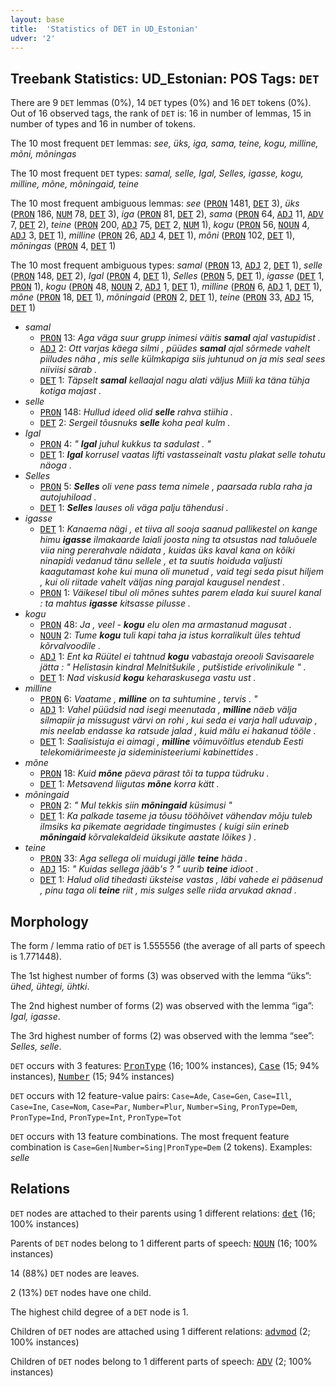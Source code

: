 ```yaml
---
layout: base
title:  'Statistics of DET in UD_Estonian'
udver: '2'
---
```


## Treebank Statistics: UD_Estonian: POS Tags: `DET`

There are 9 `DET` lemmas (0%), 14 `DET` types (0%) and 16 `DET` tokens (0%).
Out of 16 observed tags, the rank of `DET` is: 16 in number of lemmas, 15 in number of types and 16 in number of tokens.

The 10 most frequent `DET` lemmas: <em>see, üks, iga, sama, teine, kogu, milline, mõni, mõningas</em>

The 10 most frequent `DET` types:  <em>samal, selle, Igal, Selles, igasse, kogu, milline, mõne, mõningaid, teine</em>

The 10 most frequent ambiguous lemmas: <em>see</em> (<tt><a href="et-pos-PRON.html">PRON</a></tt> 1481, <tt><a href="et-pos-DET.html">DET</a></tt> 3), <em>üks</em> (<tt><a href="et-pos-PRON.html">PRON</a></tt> 186, <tt><a href="et-pos-NUM.html">NUM</a></tt> 78, <tt><a href="et-pos-DET.html">DET</a></tt> 3), <em>iga</em> (<tt><a href="et-pos-PRON.html">PRON</a></tt> 81, <tt><a href="et-pos-DET.html">DET</a></tt> 2), <em>sama</em> (<tt><a href="et-pos-PRON.html">PRON</a></tt> 64, <tt><a href="et-pos-ADJ.html">ADJ</a></tt> 11, <tt><a href="et-pos-ADV.html">ADV</a></tt> 7, <tt><a href="et-pos-DET.html">DET</a></tt> 2), <em>teine</em> (<tt><a href="et-pos-PRON.html">PRON</a></tt> 200, <tt><a href="et-pos-ADJ.html">ADJ</a></tt> 75, <tt><a href="et-pos-DET.html">DET</a></tt> 2, <tt><a href="et-pos-NUM.html">NUM</a></tt> 1), <em>kogu</em> (<tt><a href="et-pos-PRON.html">PRON</a></tt> 56, <tt><a href="et-pos-NOUN.html">NOUN</a></tt> 4, <tt><a href="et-pos-ADJ.html">ADJ</a></tt> 3, <tt><a href="et-pos-DET.html">DET</a></tt> 1), <em>milline</em> (<tt><a href="et-pos-PRON.html">PRON</a></tt> 26, <tt><a href="et-pos-ADJ.html">ADJ</a></tt> 4, <tt><a href="et-pos-DET.html">DET</a></tt> 1), <em>mõni</em> (<tt><a href="et-pos-PRON.html">PRON</a></tt> 102, <tt><a href="et-pos-DET.html">DET</a></tt> 1), <em>mõningas</em> (<tt><a href="et-pos-PRON.html">PRON</a></tt> 4, <tt><a href="et-pos-DET.html">DET</a></tt> 1)

The 10 most frequent ambiguous types:  <em>samal</em> (<tt><a href="et-pos-PRON.html">PRON</a></tt> 13, <tt><a href="et-pos-ADJ.html">ADJ</a></tt> 2, <tt><a href="et-pos-DET.html">DET</a></tt> 1), <em>selle</em> (<tt><a href="et-pos-PRON.html">PRON</a></tt> 148, <tt><a href="et-pos-DET.html">DET</a></tt> 2), <em>Igal</em> (<tt><a href="et-pos-PRON.html">PRON</a></tt> 4, <tt><a href="et-pos-DET.html">DET</a></tt> 1), <em>Selles</em> (<tt><a href="et-pos-PRON.html">PRON</a></tt> 5, <tt><a href="et-pos-DET.html">DET</a></tt> 1), <em>igasse</em> (<tt><a href="et-pos-DET.html">DET</a></tt> 1, <tt><a href="et-pos-PRON.html">PRON</a></tt> 1), <em>kogu</em> (<tt><a href="et-pos-PRON.html">PRON</a></tt> 48, <tt><a href="et-pos-NOUN.html">NOUN</a></tt> 2, <tt><a href="et-pos-ADJ.html">ADJ</a></tt> 1, <tt><a href="et-pos-DET.html">DET</a></tt> 1), <em>milline</em> (<tt><a href="et-pos-PRON.html">PRON</a></tt> 6, <tt><a href="et-pos-ADJ.html">ADJ</a></tt> 1, <tt><a href="et-pos-DET.html">DET</a></tt> 1), <em>mõne</em> (<tt><a href="et-pos-PRON.html">PRON</a></tt> 18, <tt><a href="et-pos-DET.html">DET</a></tt> 1), <em>mõningaid</em> (<tt><a href="et-pos-PRON.html">PRON</a></tt> 2, <tt><a href="et-pos-DET.html">DET</a></tt> 1), <em>teine</em> (<tt><a href="et-pos-PRON.html">PRON</a></tt> 33, <tt><a href="et-pos-ADJ.html">ADJ</a></tt> 15, <tt><a href="et-pos-DET.html">DET</a></tt> 1)


* <em>samal</em>
  * <tt><a href="et-pos-PRON.html">PRON</a></tt> 13: <em>Aga väga suur grupp inimesi väitis <b>samal</b> ajal vastupidist .</em>
  * <tt><a href="et-pos-ADJ.html">ADJ</a></tt> 2: <em>Ott varjas käega silmi , püüdes <b>samal</b> ajal sõrmede vahelt piiludes näha , mis selle külmkapiga siis juhtunud on ja mis seal sees niiviisi särab .</em>
  * <tt><a href="et-pos-DET.html">DET</a></tt> 1: <em>Täpselt <b>samal</b> kellaajal nagu alati väljus Miili ka täna tühja kotiga majast .</em>
* <em>selle</em>
  * <tt><a href="et-pos-PRON.html">PRON</a></tt> 148: <em>Hullud ideed olid <b>selle</b> rahva stiihia .</em>
  * <tt><a href="et-pos-DET.html">DET</a></tt> 2: <em>Sergeil tõusnuks <b>selle</b> koha peal kulm .</em>
* <em>Igal</em>
  * <tt><a href="et-pos-PRON.html">PRON</a></tt> 4: <em>" <b>Igal</b> juhul kukkus ta sadulast . "</em>
  * <tt><a href="et-pos-DET.html">DET</a></tt> 1: <em><b>Igal</b> korrusel vaatas lifti vastasseinalt vastu plakat selle tohutu näoga .</em>
* <em>Selles</em>
  * <tt><a href="et-pos-PRON.html">PRON</a></tt> 5: <em><b>Selles</b> oli vene pass tema nimele , paarsada rubla raha ja autojuhiload .</em>
  * <tt><a href="et-pos-DET.html">DET</a></tt> 1: <em><b>Selles</b> lauses oli väga palju tähendusi .</em>
* <em>igasse</em>
  * <tt><a href="et-pos-DET.html">DET</a></tt> 1: <em>Kanaema nägi , et tiiva all sooja saanud pallikestel on kange himu <b>igasse</b> ilmakaarde laiali joosta ning ta otsustas nad taluõuele viia ning pererahvale näidata , kuidas üks kaval kana on kõiki ninapidi vedanud tänu sellele , et ta suutis hoiduda valjusti kaagutamast kohe kui muna oli munetud , vaid tegi seda pisut hiljem , kui oli riitade vahelt väljas ning parajal kaugusel nendest .</em>
  * <tt><a href="et-pos-PRON.html">PRON</a></tt> 1: <em>Väikesel tibul oli mõnes suhtes parem elada kui suurel kanal : ta mahtus <b>igasse</b> kitsasse pilusse .</em>
* <em>kogu</em>
  * <tt><a href="et-pos-PRON.html">PRON</a></tt> 48: <em>Ja , veel - <b>kogu</b> elu olen ma armastanud magusat .</em>
  * <tt><a href="et-pos-NOUN.html">NOUN</a></tt> 2: <em>Tume <b>kogu</b> tuli kapi taha ja istus korralikult üles tehtud kõrvalvoodile .</em>
  * <tt><a href="et-pos-ADJ.html">ADJ</a></tt> 1: <em>Ent ka Rüütel ei tahtnud <b>kogu</b> vabastaja oreooli Savisaarele jätta : " Helistasin kindral Melnitšukile , putšistide erivolinikule " .</em>
  * <tt><a href="et-pos-DET.html">DET</a></tt> 1: <em>Nad viskusid <b>kogu</b> keharaskusega vastu ust .</em>
* <em>milline</em>
  * <tt><a href="et-pos-PRON.html">PRON</a></tt> 6: <em>Vaatame , <b>milline</b> on ta suhtumine , tervis . "</em>
  * <tt><a href="et-pos-ADJ.html">ADJ</a></tt> 1: <em>Vahel püüdsid nad isegi meenutada , <b>milline</b> näeb välja silmapiir ja missugust värvi on rohi , kui seda ei varja hall uduvaip , mis neelab endasse ka ratsude jalad , kuid mälu ei hakanud tööle .</em>
  * <tt><a href="et-pos-DET.html">DET</a></tt> 1: <em>Saalisistuja ei aimagi , <b>milline</b> võimuvõitlus etendub Eesti telekomiärimeeste ja sideministeeriumi kabinettides .</em>
* <em>mõne</em>
  * <tt><a href="et-pos-PRON.html">PRON</a></tt> 18: <em>Kuid <b>mõne</b> päeva pärast tõi ta tuppa tüdruku .</em>
  * <tt><a href="et-pos-DET.html">DET</a></tt> 1: <em>Metsavend liigutas <b>mõne</b> korra kätt .</em>
* <em>mõningaid</em>
  * <tt><a href="et-pos-PRON.html">PRON</a></tt> 2: <em>" Mul tekkis siin <b>mõningaid</b> küsimusi "</em>
  * <tt><a href="et-pos-DET.html">DET</a></tt> 1: <em>Ka palkade taseme ja tõusu tööhõivet vähendav mõju tuleb ilmsiks ka pikemate aegridade tingimustes ( kuigi siin erineb <b>mõningaid</b> kõrvalekaldeid üksikute aastate lõikes ) .</em>
* <em>teine</em>
  * <tt><a href="et-pos-PRON.html">PRON</a></tt> 33: <em>Aga sellega oli muidugi jälle <b>teine</b> häda .</em>
  * <tt><a href="et-pos-ADJ.html">ADJ</a></tt> 15: <em>" Kuidas sellega jääb's ? " uurib <b>teine</b> idioot .</em>
  * <tt><a href="et-pos-DET.html">DET</a></tt> 1: <em>Halud olid tihedasti üksteise vastas , läbi vahede ei pääsenud , pinu taga oli <b>teine</b> riit , mis sulges selle riida arvukad aknad .</em>

## Morphology

The form / lemma ratio of `DET` is 1.555556 (the average of all parts of speech is 1.771448).

The 1st highest number of forms (3) was observed with the lemma “üks”: <em>ühed, ühtegi, ühtki</em>.

The 2nd highest number of forms (2) was observed with the lemma “iga”: <em>Igal, igasse</em>.

The 3rd highest number of forms (2) was observed with the lemma “see”: <em>Selles, selle</em>.

`DET` occurs with 3 features: <tt><a href="et-feat-PronType.html">PronType</a></tt> (16; 100% instances), <tt><a href="et-feat-Case.html">Case</a></tt> (15; 94% instances), <tt><a href="et-feat-Number.html">Number</a></tt> (15; 94% instances)

`DET` occurs with 12 feature-value pairs: `Case=Ade`, `Case=Gen`, `Case=Ill`, `Case=Ine`, `Case=Nom`, `Case=Par`, `Number=Plur`, `Number=Sing`, `PronType=Dem`, `PronType=Ind`, `PronType=Int`, `PronType=Tot`

`DET` occurs with 13 feature combinations.
The most frequent feature combination is `Case=Gen|Number=Sing|PronType=Dem` (2 tokens).
Examples: <em>selle</em>


## Relations

`DET` nodes are attached to their parents using 1 different relations: <tt><a href="et-dep-det.html">det</a></tt> (16; 100% instances)

Parents of `DET` nodes belong to 1 different parts of speech: <tt><a href="et-pos-NOUN.html">NOUN</a></tt> (16; 100% instances)

14 (88%) `DET` nodes are leaves.

2 (13%) `DET` nodes have one child.

The highest child degree of a `DET` node is 1.

Children of `DET` nodes are attached using 1 different relations: <tt><a href="et-dep-advmod.html">advmod</a></tt> (2; 100% instances)

Children of `DET` nodes belong to 1 different parts of speech: <tt><a href="et-pos-ADV.html">ADV</a></tt> (2; 100% instances)

